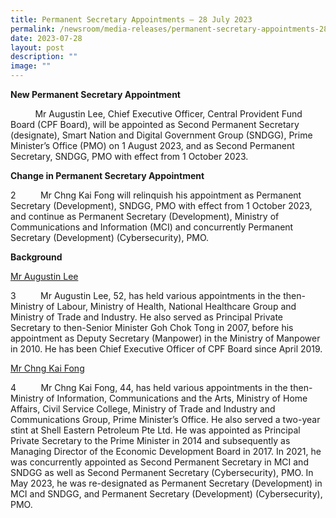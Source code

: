 ```yaml
---
title: Permanent Secretary Appointments – 28 July 2023
permalink: /newsroom/media-releases/permanent-secretary-appointments-28-july-2023/
date: 2023-07-28
layout: post
description: ""
image: ""
---
```

**New Permanent Secretary Appointment**

  &nbsp;&nbsp;&nbsp;&nbsp;&nbsp;&nbsp;&nbsp;&nbsp;&nbsp;&nbsp;Mr Augustin Lee, Chief Executive Officer, Central Provident Fund Board (CPF Board), will be appointed as Second Permanent Secretary (designate), Smart Nation and Digital Government Group (SNDGG), Prime Minister’s Office (PMO) on 1 August 2023, and as Second Permanent Secretary, SNDGG, PMO with effect from 1 October 2023.&nbsp;

**Change in Permanent Secretary Appointment**

2&nbsp;&nbsp;&nbsp;&nbsp;&nbsp;&nbsp;&nbsp;&nbsp;&nbsp;&nbsp;Mr Chng Kai Fong will relinquish his appointment as Permanent Secretary (Development), SNDGG, PMO with effect from 1 October 2023, and continue as Permanent Secretary (Development), Ministry of Communications and Information (MCI) and concurrently Permanent Secretary (Development) (Cybersecurity), PMO.

**Background**

<u>Mr Augustin Lee</u>

3&nbsp;&nbsp;&nbsp;&nbsp;&nbsp;&nbsp;&nbsp;&nbsp;&nbsp;&nbsp;Mr Augustin Lee, 52, has held various appointments in the then-Ministry of Labour, Ministry of Health, National Healthcare Group and Ministry of Trade and Industry. He also served as Principal Private Secretary to then-Senior Minister Goh Chok Tong in 2007, before his appointment as Deputy Secretary (Manpower) in the Ministry of Manpower in 2010. He has been Chief Executive Officer of CPF Board since April 2019.

<u>Mr Chng Kai Fong</u>

4&nbsp;&nbsp;&nbsp;&nbsp;&nbsp;&nbsp;&nbsp;&nbsp;&nbsp;&nbsp;Mr Chng Kai Fong, 44, has held various appointments in the then-Ministry of Information, Communications and the Arts, Ministry of Home Affairs, Civil Service College, Ministry of Trade and Industry and Communications Group, Prime Minister’s Office. He also served a two-year stint at Shell Eastern Petroleum Pte Ltd. He was appointed as Principal Private Secretary to the Prime Minister in 2014 and subsequently as Managing Director of the Economic Development Board in 2017. In 2021, he was concurrently appointed as Second Permanent Secretary in MCI and SNDGG as well as Second Permanent Secretary (Cybersecurity), PMO. In May 2023, he was re-designated as Permanent Secretary (Development) in MCI and SNDGG, and Permanent Secretary (Development) (Cybersecurity), PMO.